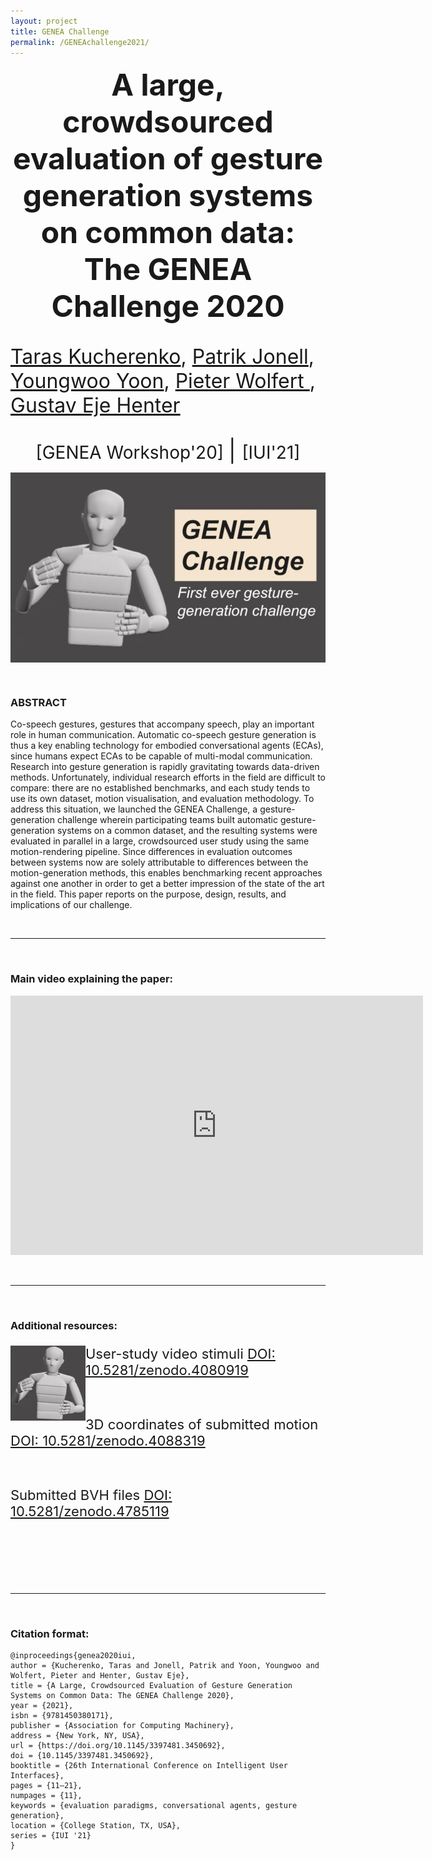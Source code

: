 ```yaml
---
layout: project
title: GENEA Challenge
permalink: /GENEAchallenge2021/
---
```



<p align="center">
  <b style="font-size: 48px;"> A large, crowdsourced evaluation of gesture generation systems on common data: The GENEA Challenge 2020 </b>
  <p style="font-size: 32px;"> <a href="https://svito-zar.github.io/">Taras Kucherenko</a>, <a href="http://www.patrikjonell.se">Patrik Jonell</a>,  <a href="https://sites.google.com/view/youngwoo-yoon/">Youngwoo Yoon</a>, <a href="https://www.pieterwolfert.com/"> Pieter Wolfert </a>,  <a href="https://people.kth.se/~ghe/"> Gustav Eje Henter</a> </p>
</p>

<p align="center">
 <a href="https://zenodo.org/record/4094697#.YP69xTqxU5k" style="font-size: 28px; text-decoration: none">[GENEA Workshop'20]  </a>  
 <a style="font-size: 35px; text-decoration: none"> |   </a> 
 <a href="https://dl.acm.org/doi/pdf/10.1145/3397481.3450692" style="font-size: 28px; text-decoration: none">[IUI'21]   </a>   
</p>

<div style="text-align:center"><img src="../assets/2021_GENEA.jpg" alt="GENEA figure" align="middle"></div>

&nbsp;

### ABSTRACT
Co-speech gestures, gestures that accompany speech, play an important role in human communication. Automatic co-speech gesture generation is thus a key enabling technology for embodied conversational agents (ECAs), since humans expect ECAs to be capable of multi-modal communication. Research into gesture generation is rapidly gravitating towards data-driven methods. Unfortunately, individual research efforts in the field are difficult to compare: there are no established benchmarks, and each study tends to use its own dataset, motion visualisation, and evaluation methodology. To address this situation, we launched the GENEA Challenge, a gesture-generation challenge wherein participating teams built automatic gesture-generation systems on a common dataset, and the resulting systems were evaluated in parallel in a large, crowdsourced user study using the same motion-rendering pipeline. Since differences in evaluation outcomes between systems now are solely attributable to differences between the motion-generation methods, this enables benchmarking recent approaches against one another in order to get a better impression of the state of the art in the field. This paper reports on the purpose, design, results, and implications of our challenge.


&nbsp;

***
&nbsp;

### Main video explaining the paper:

<iframe width="660" height="415" src="https://www.youtube.com/embed/QmaoKRzoVwM" frameborder="0" allow="accelerometer; autoplay; encrypted-media; gyroscope; picture-in-picture" allowfullscreen></iframe>

&nbsp;

***
&nbsp;

### Additional resources:

<div style="text-align:left">
<img align="left" src="../assets/Avatar.jpg">
<p style="font-size: 22px;"> User-study video stimuli  <a href="https://zenodo.org/record/4080919"> DOI: 10.5281/zenodo.4080919 </a> </p> <br>
<p style="font-size: 22px;"> 3D coordinates of submitted motion <a href="https://zenodo.org/record/4088319"> DOI: 10.5281/zenodo.4088319 </a> </p> <br>
<p style="font-size: 22px;"> Submitted BVH files <a href="https://zenodo.org/record/4785119"> DOI: 10.5281/zenodo.4785119 </a> </p> <br>
<br>
<br>
</div>

&nbsp;

***
&nbsp;

### Citation format:
```
@inproceedings{genea2020iui,
author = {Kucherenko, Taras and Jonell, Patrik and Yoon, Youngwoo and Wolfert, Pieter and Henter, Gustav Eje},
title = {A Large, Crowdsourced Evaluation of Gesture Generation Systems on Common Data: The GENEA Challenge 2020},
year = {2021},
isbn = {9781450380171},
publisher = {Association for Computing Machinery},
address = {New York, NY, USA},
url = {https://doi.org/10.1145/3397481.3450692},
doi = {10.1145/3397481.3450692},
booktitle = {26th International Conference on Intelligent User Interfaces},
pages = {11–21},
numpages = {11},
keywords = {evaluation paradigms, conversational agents, gesture generation},
location = {College Station, TX, USA},
series = {IUI '21}
}
```


